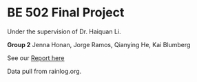 # BE 502 Final Project

Under the supervision of Dr. Haiquan Li.

**Group 2** Jenna Honan, Jorge Ramos, Qianying He, Kai Blumberg

See our [Report here](https://docs.google.com/document/d/1CnFWl8Kjo7gy4PdclWB6YrTiREp_fqwqDyUgAHnzyIk/edit?usp=sharing)

Data pull from rainlog.org.
